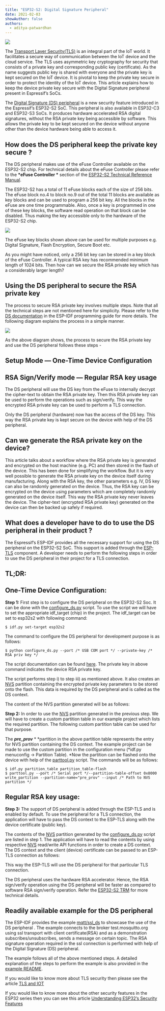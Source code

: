 ```yaml
---
title: "ESP32-S2: Digital Signature Peripheral"
date: 2021-02-03
showAuthor: false
authors: 
  - aditya-patwardhan
---
```

![](https://miro.medium.com/v2/resize:fit:640/format:webp/1*KyAhkdqXatYk9MY1YO85Tw.jpeg)

The [Transport Layer Security(TLS)](https://en.wikipedia.org/wiki/Transport_Layer_Security) is an integral part of the IoT world. It facilitates a secure way of communication between the IoT device and the cloud service. The TLS uses asymmetric key cryptography for security that consists of a private key and corresponding public key (certificate). As the name suggests public key is shared with everyone and the private key is kept secured on the IoT device. It is pivotal to keep the private key secure in order to protect the identity of the IoT device. This article explains how to keep the device private key secure with the Digital Signature peripheral present in Espressif’s SoCs.

The [Digital Signature (DS) peripheral](https://docs.espressif.com/projects/esp-idf/en/latest/esp32s2/api-reference/peripherals/ds.html) is a new security feature introduced in the Espressif’s ESP32-S2 SoC. This peripheral is also available in ESP32-C3 and ESP32-S3 SoCs. It produces hardware accelerated RSA digital signatures, without the RSA private key being accessible by software. This allows the private key to be kept secured on the device without anyone other than the device hardware being able to access it.

## How does the DS peripheral keep the private key secure ?

The DS peripheral makes use of the eFuse Controller available on the ESP32-S2 chip. For technical details about the eFuse Controller please refer to the __*eFuse Controller *__ section of the [ESP32-S2 Technical Reference Manual](https://www.espressif.com/sites/default/files/documentation/esp32-s2_technical_reference_manual_en.pdf).

The ESP32-S2 has a total of 11 eFuse blocks each of the size of 256 bits. The eFuse block no.4 to block no.9 out of the total 11 blocks are available as key blocks and can be used to program a 256 bit key. All the blocks in the eFuse are one time programmable. Also, once a key is programmed in one of these key blocks, the software read operation on that block can be disabled. Thus making the key accessible only to the hardware of the ESP32-S2 chip.

![](https://miro.medium.com/v2/resize:fit:640/format:webp/1*IwKNKFryTkUYXcNwy1kQJA.png)

The eFuse key blocks shown above can be used for multiple purposes e.g. Digital Signature, Flash Encryption, Secure Boot etc.

As you might have noticed, only a 256 bit key can be stored in a key block of the eFuse Controller. A typical RSA key has recommended minimum length of 1024 bits. Then how can we secure the RSA private key which has a considerably larger length?

## Using the DS peripheral to secure the RSA private key

The process to secure RSA private key involves multiple steps. Note that all the technical steps are not mentioned here for simplicity. Please refer to the [DS documentation](https://docs.espressif.com/projects/esp-idf/en/latest/esp32s2/api-reference/peripherals/ds.html) in the ESP-IDF programming guide for more details. The following diagram explains the process in a simple manner.

![](https://miro.medium.com/v2/resize:fit:640/format:webp/1*W3nlNtNnNMJXwnUMrCfQmQ.png)

As the above diagram shows, the process to secure the RSA private key and use the DS peripheral follows these steps -

## Setup Mode — One-Time Device Configuration

## RSA Sign/Verify mode — Regular RSA key usage

The DS peripheral will use the DS key from the eFuse to internally decrypt the cipher-text to obtain the RSA private key. Then this RSA private key can be used to perform the operations such as sign/verify. This way the encrypted RSA private key can be used to perform a TLS connection.

Only the DS peripheral (hardware) now has the access of the DS key. This way the RSA private key is kept secure on the device with help of the DS peripheral.

## Can we generate the RSA private key on the device?

This article talks about a workflow where the RSA private key is generated and encrypted on the host machine (e.g. PC) and then stored in the flash of the device. This has been done for simplifying the workflow. But it is very well possible to generate the RSA private key on the device itself during manufacturing. Along with the RSA key, the other parameters e.g. IV, DS key can also be randomly generated on the device. Thus, the RSA key can be encrypted on the device using parameters which are completely randomly generated on the device itself. This way the RSA private key never leaves the device. The cipher-text (encrypted RSA private key) generated on the device can then be backed up safely if required.

## What does a developer have to do to use the DS peripheral in their product ?

The Espressif’s ESP-IDF provides all the necessary support for using the DS peripheral on the ESP32-S2 SoC. This support is added through the [ESP-TLS](https://docs.espressif.com/projects/esp-idf/en/latest/esp32s2/api-reference/protocols/esp_tls.html#digital-signature-with-esp-tls) component. A developer needs to perform the following steps in order to use the DS peripheral in their project for a TLS connection.

## TL;DR:

## One-Time Device Configuration:

__Step 1:__  First step is to configure the DS peripheral on the ESP32-S2 Soc. It can be done with the [configure_ds.py](https://github.com/espressif/esp-idf/blob/master/examples/protocols/mqtt/ssl_ds/configure_ds.py) script. To use the script we will have to set the appropriate idf_target (chip) in the project. The idf_target can be set to esp32s2 with following command:

```
$ idf.py set-target esp32s2
```

The command to configure the DS peripheral for development purpose is as follows:

```
$ python configure_ds.py --port /* USB COM port */ --private-key /* RSA priv key */
```

The script documentation can be found [here](https://github.com/espressif/esp-idf/blob/master/examples/protocols/mqtt/ssl_ds/README.md). The private key in above command indicates the device RSA private key.

The script performs step i) to step iii) as mentioned above. It also creates an [NVS](https://docs.espressif.com/projects/esp-idf/en/latest/esp32s2/api-reference/storage/nvs_flash.html) partition containing the encrypted private key parameters to be stored onto the flash. This data is required by the DS peripheral and is called as the DS context.

The content of the NVS partition generated will be as follows:

__Step 2:__  In order to use the [NVS](https://docs.espressif.com/projects/esp-idf/en/latest/esp32s2/api-reference/storage/nvs_flash.html) partition generated in the previous step. We will have to create a custom partition table in our example project which lists the required partition. The following custom partition table can be used for that purpose.

The __*pre_prov*__ * *partition in the above partition table represents the entry for NVS partition containing the DS context. The example project can be made to use the custom partition in the configuration menu (*idf.py menuconfig -> Partition Table). *Now the partition can be flashed onto the device with help of the [parttool.py](https://docs.espressif.com/projects/esp-idf/en/latest/esp32/api-guides/partition-tables.html#partition-tool-parttool-py) script. The commands will be as follows:

```
$ idf.py partition_table partition_table-flash
$ parttool.py --port /* Serial port */--partition-table-offset 0x8000 write_partition --partition-name="pre_prov" --input /* Path to NVS partition */
```

## Regular RSA key usage:

__Step 3:__  The support of DS peripheral is added through the ESP-TLS and is enabled by default. To use the peripheral for a TLS connection, the application will have to pass the DS context to the ESP-TLS along with the device certificate (public key).

The contents of the [NVS](https://docs.espressif.com/projects/esp-idf/en/latest/esp32s2/api-reference/storage/nvs_flash.html) partition generated by the [configure_ds.py](https://github.com/espressif/esp-idf/blob/master/examples/protocols/mqtt/ssl_ds/configure_ds.py) script are listed in step 1. The application will have to read the contents by using respective [NVS](https://docs.espressif.com/projects/esp-idf/en/latest/esp32s2/api-reference/storage/nvs_flash.html) read/write API functions in order to create a DS context. The DS context and the client (device) certificate can be passed to an ESP-TLS connection as follows:

This way the ESP-TLS will use the DS peripheral for that particular TLS connection.

The DS peripheral uses the hardware RSA accelerator. Hence, the RSA sign/verify operation using the DS peripheral will be faster as compared to software RSA sign/verify operation. Refer the [ESP32-S2 TRM](https://www.espressif.com/sites/default/files/documentation/esp32-s2_technical_reference_manual_en.pdf) for more technical details.

## Readily available example for the DS peripheral

The ESP-IDF provides the example [mqtt/ssl_ds](https://github.com/espressif/esp-idf/tree/master/examples/protocols/mqtt/ssl_ds) to showcase the use of the DS peripheral . The example connects to the broker test.mosquitto.org using ssl transport with client certificate(RSA) and as a demonstration subscribes/unsubscribes, sends a message on certain topic. The RSA signature operation required in the ssl connection is performed with help of the Digital Signature (DS) peripheral.

The example follows all of the above mentioned steps. A detailed explanation of the steps to perform the example is also provided in the [example README](https://github.com/espressif/esp-idf/blob/master/examples/protocols/mqtt/ssl_ds/README.md).

If you would like to know more about TLS security then please see the article [TLS and IOT](https://medium.com/the-esp-journal/esp32-tls-transport-layer-security-and-iot-devices-3ac93511f6d8)

If you would like to know more about the other security features in the ESP32 series then you can see this article [Understanding ESP32’s Security Features](https://medium.com/the-esp-journal/understanding-esp32s-security-features-14483e465724)
